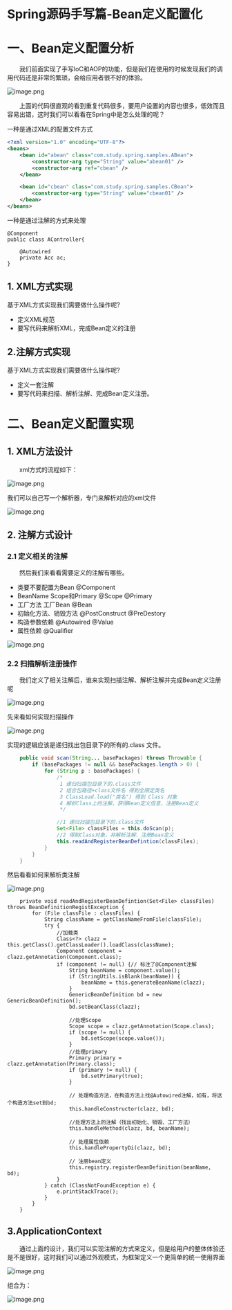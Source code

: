 # Spring源码手写篇-Bean定义配置化

# 一、Bean定义配置分析

&emsp;&emsp;我们前面实现了手写IoC和AOP的功能，但是我们在使用的时候发现我们的调用代码还是非常的繁琐，会给应用者很不好的体验。

![image.png](https://fynotefile.oss-cn-zhangjiakou.aliyuncs.com/fynote/fyfile/1462/1662446007005/a3813fe22e7848cb9e46a82c8bb6ac8e.png)

&emsp;&emsp;上面的代码很直观的看到重复代码很多，要用户设置的内容也很多，低效而且容易出错，这时我们可以看看在Spring中是怎么处理的呢？

一种是通过XML的配置文件方式

```xml
<?xml version="1.0" encoding="UTF-8"?>
<beans>
    <bean id="abean" class="com.study.spring.samples.ABean">
        <constructor-arg type="String" value="abean01" />
        <constructor-arg ref="cbean" />
    </bean>

    <bean id="cbean" class="com.study.spring.samples.CBean">
        <constructor-arg type="String" value="cbean01" />
    </bean>
</beans>
```

一种是通过注解的方式来处理

```
@Component
public class AController{

    @Autowired
    private Acc ac;
}
```

## 1. XML方式实现

基于XML方式实现我们需要做什么操作呢?

* 定义XML规范
* 要写代码来解析XML，完成Bean定义的注册

## 2.注解方式实现

基于XML方式实现我们需要做什么操作呢?

* 定义一套注解
* 要写代码来扫描、解析注解、完成Bean定义注册。

# 二、Bean定义配置实现

## 1. XML方法设计

&emsp;&emsp;xml方式的流程如下：

![image.png](https://fynotefile.oss-cn-zhangjiakou.aliyuncs.com/fynote/fyfile/1462/1662446007005/b65b1279f9d34bb1835cff193182b5a4.png)

我们可以自己写一个解析器，专门来解析对应的xml文件

![image.png](https://fynotefile.oss-cn-zhangjiakou.aliyuncs.com/fynote/fyfile/1462/1662446007005/ffd0f363cfaf451d951cd402bd294089.png)

## 2. 注解方式设计

### 2.1 定义相关的注解

&emsp;&emsp;然后我们来看看需要定义的注解有哪些。

* 类要不要配置为Bean       @Component
* BeanName Scope和Primary   @Scope  @Primary
* 工厂方法  工厂Bean  @Bean
* 初始化方法、销毁方法 @PostConstruct @PreDestory
* 构造参数依赖 @Autowired @Value
* 属性依赖  @Qualifier

![image.png](https://fynotefile.oss-cn-zhangjiakou.aliyuncs.com/fynote/fyfile/1462/1662446007005/c0a718c8b2014741b6632f3fa015c43f.png)

### 2.2 扫描解析注册操作

&emsp;&emsp;我们定义了相关注解后，谁来实现扫描注解、解析注解并完成Bean定义注册呢

![image.png](https://fynotefile.oss-cn-zhangjiakou.aliyuncs.com/fynote/fyfile/1462/1662446007005/be1c3a58d5984cd69ff5cbfa057d63f8.png)

先来看如何实现扫描操作

![image.png](https://fynotefile.oss-cn-zhangjiakou.aliyuncs.com/fynote/fyfile/1462/1662446007005/20b7d507fe0542eb84008560fdd7ee5d.png)

实现的逻辑应该是递归找出包目录下的所有的.class 文件。

```java
    public void scan(String... basePackages) throws Throwable {
        if (basePackages != null && basePackages.length > 0) {
            for (String p : basePackages) {
				/*
				 1 递归扫描包目录下的.class文件
				 2 组合包路径+class文件名 得到全限定类名
				 3 ClassLoad.load("类名") 得到 Class 对象
				 4 解析Class上的注解，获得Bean定义信息，注册Bean定义
				 */

                //1 递归扫描包目录下的.class文件
                Set<File> classFiles = this.doScan(p);
                //2 得到Class对象，并解析注解、注册Bean定义
                this.readAndRegisterBeanDefintion(classFiles);
            }
        }
    }
```

然后看看如何来解析类注解

![image.png](https://fynotefile.oss-cn-zhangjiakou.aliyuncs.com/fynote/fyfile/1462/1662446007005/adaf37e07d60482988735a68183c405d.png)

```
    private void readAndRegisterBeanDefintion(Set<File> classFiles) throws BeanDefinitionRegistException {
        for (File classFile : classFiles) {
            String className = getClassNameFromFile(classFile);
            try {
                //加载类
                Class<?> clazz = this.getClass().getClassLoader().loadClass(className);
                Component component = clazz.getAnnotation(Component.class);
                if (component != null) {// 标注了@Component注解
                    String beanName = component.value();
                    if (StringUtils.isBlank(beanName)) {
                        beanName = this.generateBeanName(clazz);
                    }
                    GenericBeanDefinition bd = new GenericBeanDefinition();
                    bd.setBeanClass(clazz);

                    //处理Scope
                    Scope scope = clazz.getAnnotation(Scope.class);
                    if (scope != null) {
                        bd.setScope(scope.value());
                    }
                    //处理primary
                    Primary primary = clazz.getAnnotation(Primary.class);
                    if (primary != null) {
                        bd.setPrimary(true);
                    }

                    // 处理构造方法，在构造方法上找@Autowired注解，如有，将这个构造方法set到bd;
                    this.handleConstructor(clazz, bd);

                    //处理方法上的注解（找出初始化、销毁、工厂方法）
                    this.handleMethod(clazz, bd, beanName);

                    // 处理属性依赖
                    this.handlePropertyDi(clazz, bd);

                    // 注册bean定义
                    this.registry.registerBeanDefinition(beanName, bd);
                }
            } catch (ClassNotFoundException e) {
                e.printStackTrace();
            }
        }
    }
```


## 3.ApplicationContext

&emsp;&emsp;通过上面的设计，我们可以实现注解的方式来定义，但是给用户的整体体验还是不是很好，这时我们可以通过外观模式，为框架定义一个更简单的统一使用界面

![image.png](https://fynotefile.oss-cn-zhangjiakou.aliyuncs.com/fynote/fyfile/1462/1662446007005/f0aaa5abc9e5488c9b0f785e402ebb98.png)

组合为：

![image.png](https://fynotefile.oss-cn-zhangjiakou.aliyuncs.com/fynote/fyfile/1462/1662446007005/8cdf22609c5e4af19b6399a46cb1dcbc.png)

